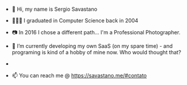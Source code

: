 - 👋 Hi, my name is Sergio Savastano

- 👨🏻‍🎓 I graduated in Computer Science back in 2004
- 📷 In 2016 I chose a different path... I'm a Professional Photographer.
- 🌱 I’m currently developing my own SaaS (on my spare time) - and programing is kind of a hobby of mine now. Who would thought that?
- 
- 📫 You can reach me @ https://savastano.me/#contato

<!---
ssavasta/ssavasta is a ✨ special ✨ repository because its `README.md` (this file) appears on your GitHub profile.
You can click the Preview link to take a look at your changes.
--->

